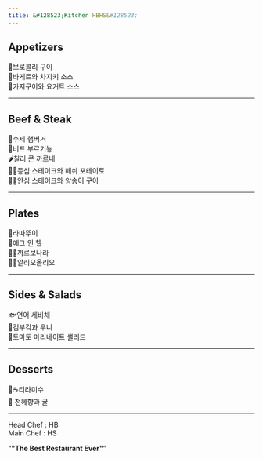 ```yaml
---
title: &#128523;Kitchen HBHS&#128523;
---
```


<h2>Appetizers<br></h2>
&#129382;브로콜리 구이<br>
&#129366;바게트와 차지키 소스<br>
&#127814;가지구이와 요거트 소스<br>
<hr>
<h2>Beef & Steak<br></h2>
&#127828;수제 햄버거<br>
&#127830;비프 부르기뇽<br>
&#127798;칠리 콘 까르네<br>
&#129385;&#129364;등심 스테이크와 매쉬 포테이토<br>
&#129385;&#127812;안심 스테이크와 양송이 구이<br>
<hr>
<h2>Plates</h2>
&#127858;라따뚜이<br>
&#127859;에그 인 헬<br>
&#127837;&#129472;까르보나라<br>
&#127837;&#129476;알리오올리오<br>
<hr>
<h2>Sides & Salads</h2>
&#128031;연어 세비체<br>
&#127843;김부각과 우니<br>
&#127813;토마토 마리네이트 샐러드<br>
<hr>
<h2>Desserts</h2>
&#127851;&#9749;티라미수<br>
&#127818; 천혜향과 귤<br>
<hr>

Head Chef : HB<br>
Main Chef : HS<br>

<q><strong>"The Best Restaurant Ever"<strong></q>
